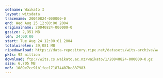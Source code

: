 ```yaml
---
setname: Waikato I
layout: witsdata
tracename: 20040824-000000-0
end: Wed Aug 25 12:00:00 2004
originalname: 20040824-000000-0
gzsize: 2,351 MB
len: 24:00:00
start: Tue Aug 24 12:00:01 2004
totalwirelen: 39,081 MB
ripedownload: https://data-repository.ripe.net/datasets/wits-archive/waikato/1/20040824-000000-0.gz
pkts: 92 million
download: ftp://wits.cs.waikato.ac.nz/waikato/1/20040824-000000-0.gz
size: 6,705 MB
md5: 1089e7cc91b1fee171874407bc887983
---
```

